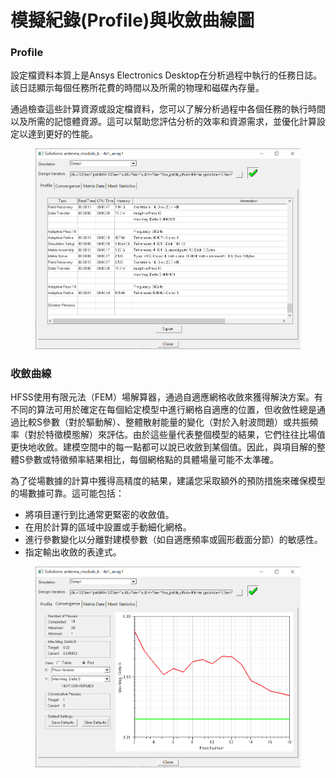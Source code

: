# 模擬紀錄(Profile)與收斂曲線圖

### Profile

設定檔資料本質上是Ansys Electronics Desktop在分析過程中執行的任務日誌。該日誌顯示每個任務所花費的時間以及所需的物理和磁碟內存量。

通過檢查這些計算資源或設定檔資料，您可以了解分析過程中各個任務的執行時間以及所需的記憶體資源。這可以幫助您評估分析的效率和資源需求，並優化計算設定以達到更好的性能。

<figure><img src="../.gitbook/assets/image (10).png" alt=""><figcaption></figcaption></figure>

### 收斂曲線

HFSS使用有限元法（FEM）場解算器，通過自適應網格收斂來獲得解決方案。有不同的算法可用於確定在每個給定模型中進行網格自適應的位置，但收斂性總是通過比較S參數（對於驅動解）、整體散射能量的變化（對於入射波問題）或共振頻率（對於特徵模態解）來評估。由於這些量代表整個模型的結果，它們往往比場值更快地收斂。建模空間中的每一點都可以說已收斂到某個值。因此，與項目解的整體S參數或特徵頻率結果相比，每個網格點的具體場量可能不太準確。

為了從場數據的計算中獲得高精度的結果，建議您采取額外的預防措施來確保模型的場數據可靠。這可能包括：

* 將項目運行到比通常更緊密的收斂值。
* 在用於計算的區域中設置或手動細化網格。
* 進行參數變化以分離對建模參數（如自適應頻率或圓形截面分節）的敏感性。
* 指定輸出收斂的表達式。

<figure><img src="../.gitbook/assets/image (2).png" alt=""><figcaption></figcaption></figure>
